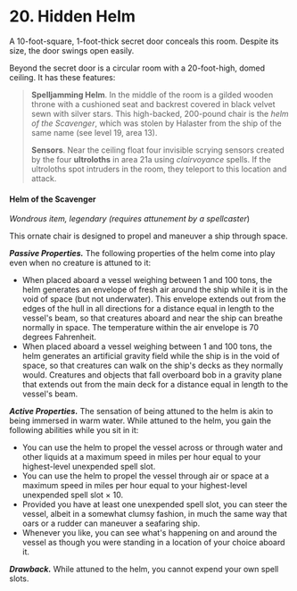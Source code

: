 # 20. Hidden Helm

A 10-foot-square, 1-foot-thick secret door conceals this room. Despite its size, the door swings open easily.

Beyond the secret door is a circular room with a 20-foot-high, domed ceiling. It has these features:

>**Spelljamming Helm**. In the middle of the room is a gilded wooden throne with a cushioned seat and backrest covered in black velvet sewn with silver stars. This high-backed, 200-pound chair is the *helm of the Scavenger*, which was stolen by Halaster from the ship of the same name (see level 19, area 13).
>
>**Sensors**. Near the ceiling float four invisible scrying sensors created by the four **ultroloths** in area 21a using *clairvoyance* spells. If the ultroloths spot intruders in the room, they teleport to this location and attack.
>

#### Helm of the Scavenger

*Wondrous item, legendary (requires attunement by a spellcaster*)

This ornate chair is designed to propel and maneuver a ship through space.

***Passive Properties.*** The following properties of the helm come into play even when no creature is attuned to it:

- When placed aboard a vessel weighing between 1 and 100 tons, the helm generates an envelope of fresh air around the ship while it is in the void of space (but not underwater). This envelope extends out from the edges of the hull in all directions for a distance equal in length to the vessel's beam, so that creatures aboard and near the ship can breathe normally in space. The temperature within the air envelope is 70 degrees Fahrenheit.
- When placed aboard a vessel weighing between 1 and 100 tons, the helm generates an artificial gravity field while the ship is in the void of space, so that creatures can walk on the ship's decks as they normally would. Creatures and objects that fall overboard bob in a gravity plane that extends out from the main deck for a distance equal in length to the vessel's beam.

***Active Properties.*** The sensation of being attuned to the helm is akin to being immersed in warm water. While attuned to the helm, you gain the following abilities while you sit in it:

- You can use the helm to propel the vessel across or through water and other liquids at a maximum speed in miles per hour equal to your highest-level unexpended spell slot.
- You can use the helm to propel the vessel through air or space at a maximum speed in miles per hour equal to your highest-level unexpended spell slot × 10.
- Provided you have at least one unexpended spell slot, you can steer the vessel, albeit in a somewhat clumsy fashion, in much the same way that oars or a rudder can maneuver a seafaring ship.
- Whenever you like, you can see what's happening on and around the vessel as though you were standing in a location of your choice aboard it.

***Drawback.*** While attuned to the helm, you cannot expend your own spell slots.
